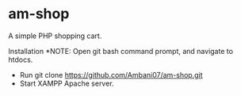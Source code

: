 # am-shop
A simple PHP shopping cart.

Installation
*NOTE: Open git bash command prompt, and navigate to htdocs.
  - Run git clone https://github.com/Ambani07/am-shop.git
  - Start XAMPP Apache server.


